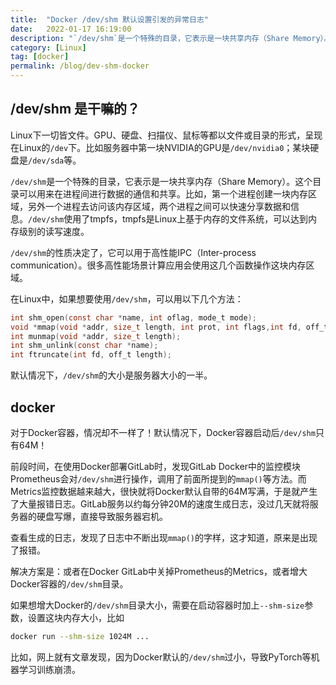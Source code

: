 ```yaml
---
title:  "Docker /dev/shm 默认设置引发的异常日志"
date:   2022-01-17 16:19:00 
description: "`/dev/shm`是一个特殊的目录，它表示是一块共享内存（Share Memory）。这个目录可以用来在进程间进行数据的通信和共享。默认情况下，Docker容器启动后`/dev/shm`只有64M！高性能计算场景需要设置一个更大的值。"
category: [Linux]
tag: [docker]
permalink: /blog/dev-shm-docker
--- 
```


## /dev/shm 是干嘛的？

Linux下一切皆文件。GPU、硬盘、扫描仪、鼠标等都以文件或目录的形式，呈现在Linux的`/dev`下。比如服务器中第一块NVIDIA的GPU是`/dev/nvidia0`；某块硬盘是`/dev/sda`等。

`/dev/shm`是一个特殊的目录，它表示是一块共享内存（Share Memory）。这个目录可以用来在进程间进行数据的通信和共享。比如，第一个进程创建一块内存区域，另外一个进程去访问该内存区域，两个进程之间可以快速分享数据和信息。`/dev/shm`使用了tmpfs，tmpfs是Linux上基于内存的文件系统，可以达到内存级别的读写速度。

`/dev/shm`的性质决定了，它可以用于高性能IPC（Inter-process communication）。很多高性能场景计算应用会使用这几个函数操作这块内存区域。

在Linux中，如果想要使用`/dev/shm`，可以用以下几个方法：

```c
int shm_open(const char *name, int oflag, mode_t mode);
void *mmap(void *addr, size_t length, int prot, int flags,int fd, off_t offset);
int munmap(void *addr, size_t length);
int shm_unlink(const char *name);
int ftruncate(int fd, off_t length);
```

默认情况下，`/dev/shm`的大小是服务器大小的一半。

## docker

对于Docker容器，情况却不一样了！默认情况下，Docker容器启动后`/dev/shm`只有64M！

前段时间，在使用Docker部署GitLab时，发现GitLab Docker中的监控模块Prometheus会对`/dev/shm`进行操作，调用了前面所提到的`mmap()`等方法。而Metrics监控数据越来越大，很快就将Docker默认自带的64M写满，于是就产生了大量报错日志。GitLab服务以约每分钟20M的速度生成日志，没过几天就将服务器的硬盘写爆，直接导致服务器宕机。

查看生成的日志，发现了日志中不断出现`mmap()`的字样，这才知道，原来是出现了报错。

解决方案是：或者在Docker GitLab中关掉Prometheus的Metrics，或者增大Docker容器的`/dev/shm`目录。

如果想增大Docker的`/dev/shm`目录大小，需要在启动容器时加上`--shm-size`参数，设置这块内存大小，比如

```bash
docker run --shm-size 1024M ...
```

比如，网上就有文章发现，因为Docker默认的`/dev/shm`过小，导致PyTorch等机器学习训练崩溃。
